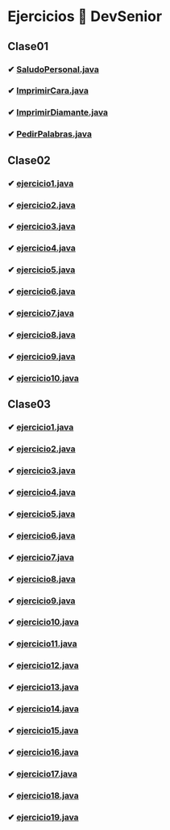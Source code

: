 # Ejercicios 👾 DevSenior
## Clase01
### ✔ [SaludoPersonal.java](clase01/SaludoPersonal.java)
### ✔ [ImprimirCara.java](clase01/ImprimirCara.java)
### ✔ [ImprimirDiamante.java](clase01/ImprimirDiamante.java)
### ✔ [PedirPalabras.java](clase01/PedirPalabras.java)

## Clase02
### ✔ [ejercicio1.java](clase02/ejercicio1.java)
### ✔ [ejercicio2.java](clase02/ejercicio2.java)
### ✔ [ejercicio3.java](clase02/ejercicio3.java)
### ✔ [ejercicio4.java](clase02/ejercicio4.java)
### ✔ [ejercicio5.java](clase02/ejercicio5.java)
### ✔ [ejercicio6.java](clase02/ejercicio6.java)
### ✔ [ejercicio7.java](clase02/ejercicio7.java)
### ✔ [ejercicio8.java](clase02/ejercicio8.java)
### ✔ [ejercicio9.java](clase02/ejercicio9.java)
### ✔ [ejercicio10.java](clase02/ejercicio10.java)

## Clase03
### ✔ [ejercicio1.java](clase03/ejercicio1.java)
### ✔ [ejercicio2.java](clase03/ejercicio2.java)
### ✔ [ejercicio3.java](clase03/ejercicio3.java)
### ✔ [ejercicio4.java](clase03/ejercicio4.java)
### ✔ [ejercicio5.java](clase03/ejercicio5.java)
### ✔ [ejercicio6.java](clase03/ejercicio6.java)
### ✔ [ejercicio7.java](clase03/ejercicio7.java)
### ✔ [ejercicio8.java](clase03/ejercicio8.java)
### ✔ [ejercicio9.java](clase03/ejercicio9.java)
### ✔ [ejercicio10.java](clase03/ejercicio10.java)
### ✔ [ejercicio11.java](clase03/ejercicio11.java)
### ✔ [ejercicio12.java](clase03/ejercicio12.java)
### ✔ [ejercicio13.java](clase03/ejercicio13.java)
### ✔ [ejercicio14.java](clase03/ejercicio14.java)
### ✔ [ejercicio15.java](clase03/ejercicio15.java)
### ✔ [ejercicio16.java](clase03/ejercicio16.java)
### ✔ [ejercicio17.java](clase03/ejercicio17.java)
### ✔ [ejercicio18.java](clase03/ejercicio18.java)
### ✔ [ejercicio19.java](clase03/ejercicio19.java)

